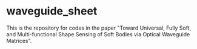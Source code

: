 # waveguide_sheet
This is the repository for codes in the paper "Toward Universal, Fully Soft, and Multi-functional Shape Sensing of Soft Bodies via Optical Waveguide Matrices".
